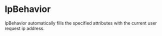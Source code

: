 IpBehavior
==========

IpBehavior automatically fills the specified attributes with the current user request ip address.
